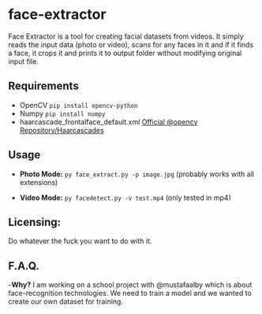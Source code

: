 # face-extractor

Face Extractor is a tool for creating facial datasets from videos. It simply reads the input data (photo or video), scans for any faces in it and if it finds a face, it crops it and prints it to output folder without modifying original input file.


## Requirements

- OpenCV ```pip install opencv-python```
- Numpy ```pip install numpy```
- haarcascade_frontalface_default.xml [Official @opencv Repository/Haarcascades](https://github.com/opencv/opencv/tree/master/data/haarcascades)


## Usage

- **Photo Mode:**
```py face_extract.py -p image.jpg``` (probably works with all extensions)

- **Video Mode:**
```py facedetect.py -v test.mp4``` (only tested in mp4)


## Licensing:
Do whatever the fuck you want to do with it.


## F.A.Q.
-**Why?**
I am working on a school project with @mustafaalby which is about face-recognition technologies. We need to train a model and we wanted to create our own dataset for training.

